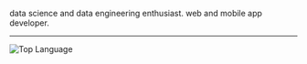 data science and data engineering enthusiast. web and mobile app developer.

--- 

![Top Language](https://img.shields.io/github/languages/top/kibambe-0167/)

